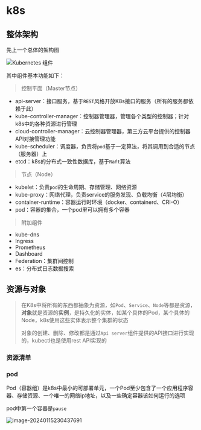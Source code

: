 # k8s

## 整体架构

先上一个总体的架构图

![Kubernetes 组件](https://cdn.fengxianhub.top/resources-master/kubernetes-cluster-architecture.svg)

其中组件基本功能如下：

>控制平面（Master节点）

- api-server：接口服务，基于`REST`风格开放K8s接口的服务（所有的服务都依赖于此）
- kube-controller-manager：控制器管理器，管理各个类型的控制器；针对k8s中的各种资源进行管理
- cloud-controller-manager：云控制器管理器，第三方云平台提供的控制器API对接管理功能
- kube-scheduler：调度器，负责将`pod`基于一定算法，将其调用到合适的节点（服务器）上
- etcd：k8s的分布式一致性数据库，基于`Raft`算法

>节点（Node）

- kubelet：负责`pod`的生命周期、存储管理、网络资源
- kube-proxy：网络代理，负责service的服务发现、负载均衡（4层均衡）
- container-runtime：容器运行时环境（docker、containerd、CRI-O）
- pod：容器的集合，一个pod里可以拥有多个容器

>附加组件

- kube-dns
- Ingress
- Prometheus
- Dashboard
- Federation：集群间控制
- es：分布式日志数据搜索

## 资源与对象

>在K8s中将所有的东西都抽象为资源，如`Pod`、`Service`、`Node`等都是资源，**对象**就是资源的**实例**，是持久化的实体，如某个具体的Pod，某个具体的Node，k8s使用这些实体表示整个集群的状态
>
>对象的创建、删除、修改都是通过`Api server`组件提供的API接口进行实现的，kubectl也是使用rest API实现的

### 资源清单



### pod

Pod（容器组）是k8s中最小的可部署单元，一个Pod至少包含了一个应用程序容器、存储资源、一个唯一的网络ip地址，以及一些确定容器该如何运行的选项

pod中第一个容器是`pause`

![image-20240115230437691](https://cdn.fengxianhub.top/resources-master/image-20240115230437691.png)























